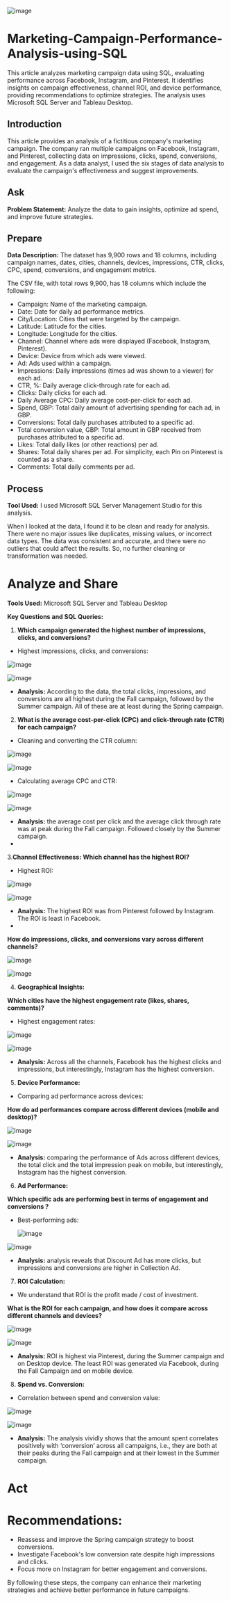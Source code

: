![image](https://github.com/user-attachments/assets/ea082bc4-291f-48b3-a94f-adad5b2ed7c9)


# Marketing-Campaign-Performance-Analysis-using-SQL
This article analyzes marketing campaign data using SQL, evaluating performance across Facebook, Instagram, and Pinterest. It identifies insights on campaign effectiveness, channel ROI, and device performance, providing recommendations to optimize strategies. The analysis uses Microsoft SQL Server and Tableau Desktop.

## Introduction
This article provides an analysis of a fictitious company's marketing campaign. The company ran multiple campaigns on Facebook, Instagram, and Pinterest, collecting data on impressions, clicks, spend, conversions, and engagement. As a data analyst, I used the six stages of data analysis to evaluate the campaign's effectiveness and suggest improvements.

## Ask
**Problem Statement:** Analyze the data to gain insights, optimize ad spend, and improve future strategies.

## Prepare
**Data Description:** The dataset has 9,900 rows and 18 columns, including campaign names, dates, cities, channels, devices, impressions, CTR, clicks, CPC, spend, conversions, and engagement metrics.

The CSV file, with total rows 9,900, has 18 columns which include the following:

- Campaign: Name of the marketing campaign.
- Date: Date for daily ad performance metrics.
- City/Location: Cities that were targeted by the campaign.
- Latitude: Latitude for the cities.
- Longitude: Longitude for the cities.
- Channel: Channel where ads were displayed (Facebook, Instagram, Pinterest).
- Device: Device from which ads were viewed.
- Ad: Ads used within a campaign.
- Impressions: Daily impressions (times ad was shown to a viewer) for each ad.
- CTR, %: Daily average click-through rate for each ad.
- Clicks: Daily clicks for each ad.
- Daily Average CPC: Daily average cost-per-click for each ad.
- Spend, GBP: Total daily amount of advertising spending for each ad, in GBP.
- Conversions: Total daily purchases attributed to a specific ad.
- Total conversion value, GBP: Total amount in GBP received from purchases attributed to a specific ad.
- Likes: Total daily likes (or other reactions) per ad.
- Shares: Total daily shares per ad. For simplicity, each Pin on Pinterest is counted as a share.
- Comments: Total daily comments per ad.
  
## Process
**Tool Used:** I used Microsoft SQL Server Management Studio for this analysis.

When I looked at the data, I found it to be clean and ready for analysis. There were no major issues like duplicates, missing values, or incorrect data types. The data was consistent and accurate, and there were no outliers that could affect the results. So, no further cleaning or transformation was needed.

# Analyze and Share
**Tools Used:** Microsoft SQL Server and Tableau Desktop

**Key Questions and SQL Queries:**

1. **Which campaign generated the highest number of impressions, clicks, and conversions?**

- Highest impressions, clicks, and conversions:
  
![image](https://github.com/user-attachments/assets/28289b20-dad9-4f6a-8ead-3117c6b65ede)

![image](https://github.com/user-attachments/assets/7b69e227-6263-45b0-a095-1af5dc35beae)

- **Analysis:** According to the data, the total clicks, impressions, and conversions are all highest during the Fall campaign, followed by the Summer campaign. All of these are at least during the Spring campaign.

2. **What is the average cost-per-click (CPC) and click-through rate (CTR) for each campaign?**

- Cleaning and converting the CTR column:

![image](https://github.com/user-attachments/assets/06cdf866-d96e-4059-970f-e83ae0b7496c)

![image](https://github.com/user-attachments/assets/021197cb-396d-400c-89f7-267f345b6e84)


- Calculating average CPC and CTR:

![image](https://github.com/user-attachments/assets/5cee1001-d7ee-4d62-8b24-bb76593bd9eb)

![image](https://github.com/user-attachments/assets/ee4ac827-5da0-44c5-a0d8-03e5d8192ca4)

- **Analysis:** the average cost per click and the average click through rate was at peak during the Fall campaign. Followed closely by the Summer campaign.
- 
3.**Channel Effectiveness:**
 **Which channel has the highest ROI?**
  
  - Highest ROI:
    
![image](https://github.com/user-attachments/assets/d2bdc50b-b6d4-4229-a2a1-05502e8b6b36)

![image](https://github.com/user-attachments/assets/895fbadf-7ca1-4241-b52f-a7e1d82555c1)


- **Analysis:** The highest ROI was from Pinterest followed by Instagram. The ROI is least in Facebook.
- 
**How do impressions, clicks, and conversions vary across different channels?**

![image](https://github.com/user-attachments/assets/0b804e16-6a0b-4ba5-b724-abb403af17b6)

![image](https://github.com/user-attachments/assets/f11e24c0-7d86-4c33-b464-13a3be0e4beb)

4. **Geographical Insights:**

**Which cities have the highest engagement rate (likes, shares, comments)?**

- Highest engagement rates:

![image](https://github.com/user-attachments/assets/d552fb43-ebac-45cf-8a10-4efa10c70a6a)

![image](https://github.com/user-attachments/assets/7f096af3-fada-4116-bd89-589473d7266e)

- **Analysis:** Across all the channels, Facebook has the highest clicks and impressions, but interestingly, Instagram has the highest conversion.
  
5. **Device Performance:**

- Comparing ad performance across devices:
  
**How do ad performances compare across different devices (mobile and desktop)?**

![image](https://github.com/user-attachments/assets/39f34378-3579-49a7-8ad3-32debf204551)

![image](https://github.com/user-attachments/assets/3f9ecb46-8cf8-4d96-b3c2-d5c80297f232)

- **Analysis:**  comparing the performance of Ads across different devices, the total click and the total impression peak on mobile, but interestingly, Instagram has the highest conversion.

6. **Ad Performance:**

**Which specific ads are performing best in terms of engagement and conversions ?**

- Best-performing ads:

  ![image](https://github.com/user-attachments/assets/56e30ab2-501d-4b46-bb67-7e1cd860b3ae)

![image](https://github.com/user-attachments/assets/6e29210a-7018-4ae2-8de4-80cf0f952a60)

- **Analysis:** analysis reveals that Discount Ad has more clicks, but impressions and conversions are higher in Collection Ad.

7. **ROI Calculation:**

- We understand that ROI is the profit made / cost of investment.

**What is the ROI for each campaign, and how does it compare across different channels and devices?**

![image](https://github.com/user-attachments/assets/a86f5922-8f56-44bc-8b13-ab1ab3543616)

![image](https://github.com/user-attachments/assets/0be9c629-7a6f-4f7e-9f37-4c9d7e8ac9fe)

- **Analysis:** ROI is highest via Pinterest, during the Summer campaign and on Desktop device. The least ROI was generated via Facebook, during the Fall Campaign and on mobile device.

8. **Spend vs. Conversion:**

- Correlation between spend and conversion value:

![image](https://github.com/user-attachments/assets/1c192534-6007-46b2-b894-5df66d8f9f55)

![image](https://github.com/user-attachments/assets/a1626e25-d6de-41a1-b8b2-36a3ed5940f8)

- **Analysis:** The analysis vividly shows that the amount spent correlates positively with ‘conversion’ across all campaigns, i.e., they are both at their peaks during the Fall campaign and at their lowest in the Summer campaign.

# Act
# Recommendations:

- Reassess and improve the Spring campaign strategy to boost conversions.
- Investigate Facebook's low conversion rate despite high impressions and clicks.
- Focus more on Instagram for better engagement and conversions.

By following these steps, the company can enhance their marketing strategies and achieve better performance in future campaigns.
